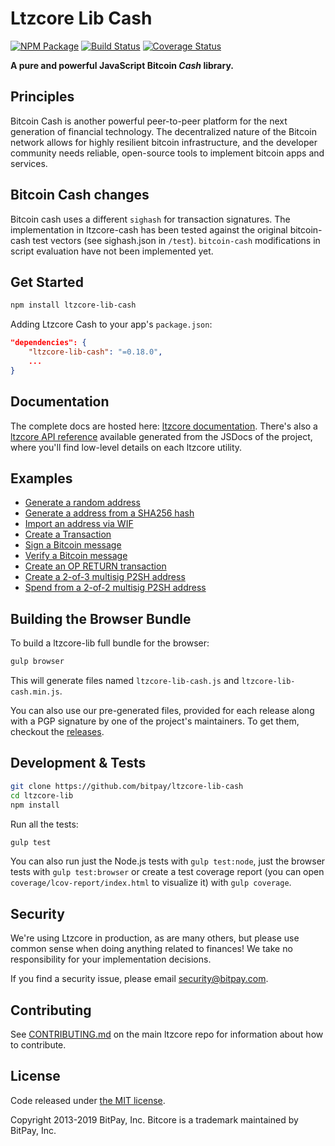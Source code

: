 # Ltzcore Lib Cash

[![NPM Package](https://img.shields.io/npm/v/ltzcore-lib-cash.svg?style=flat-square)](https://www.npmjs.org/package/ltzcore-lib-cash)
[![Build Status](https://img.shields.io/travis/bitpay/ltzcore-lib-cash.svg?branch=master&style=flat-square)](https://travis-ci.org/bitpay/ltzcore-lib-cash)
[![Coverage Status](https://coveralls.io/repos/github/bitpay/ltzcore-lib-cash/badge.svg)](https://coveralls.io/github/bitpay/ltzcore-lib-cash)

**A pure and powerful JavaScript Bitcoin *Cash* library.**

## Principles

Bitcoin Cash is another powerful peer-to-peer platform for the next generation of financial technology. The decentralized nature of the Bitcoin network allows for highly resilient bitcoin infrastructure, and the developer community needs reliable, open-source tools to implement bitcoin apps and services.

## Bitcoin Cash changes

Bitcoin cash uses a different `sighash` for transaction signatures. The implementation in ltzcore-cash has been tested against the original bitcoin-cash test vectors (see sighash.json in `/test`). `bitcoin-cash` modifications in script evaluation have not been implemented yet.

## Get Started

```sh
npm install ltzcore-lib-cash
```

Adding Ltzcore Cash to your app's `package.json`:

```json
"dependencies": {
    "ltzcore-lib-cash": "=0.18.0",
    ...
}
```

## Documentation

The complete docs are hosted here: [ltzcore documentation](https://github.com/bitpay/ltzcore). There's also a [ltzcore API reference](https://github.com/bitpay/ltzcore/blob/master/packages/ltzcore-node/docs/api-documentation.md) available generated from the JSDocs of the project, where you'll find low-level details on each ltzcore utility.

## Examples

- [Generate a random address](docs/examples.md#generate-a-random-address)
- [Generate a address from a SHA256 hash](docs/examples.md#generate-a-address-from-a-sha256-hash)
- [Import an address via WIF](docs/examples.md#import-an-address-via-wif)
- [Create a Transaction](docs/examples.md#create-a-transaction)
- [Sign a Bitcoin message](docs/examples.md#sign-a-bitcoin-message)
- [Verify a Bitcoin message](docs/examples.md#verify-a-bitcoin-message)
- [Create an OP RETURN transaction](docs/examples.md#create-an-op-return-transaction)
- [Create a 2-of-3 multisig P2SH address](docs/examples.md#create-a-2-of-3-multisig-p2sh-address)
- [Spend from a 2-of-2 multisig P2SH address](docs/examples.md#spend-from-a-2-of-2-multisig-p2sh-address)

## Building the Browser Bundle

To build a ltzcore-lib full bundle for the browser:

```sh
gulp browser
```

This will generate files named `ltzcore-lib-cash.js` and `ltzcore-lib-cash.min.js`.

You can also use our pre-generated files, provided for each release along with a PGP signature by one of the project's maintainers. To get them, checkout the [releases](https://github.com/bitpay/ltzcore/blob/master/packages/ltzcore-lib-cash/CHANGELOG.md).

## Development & Tests

```sh
git clone https://github.com/bitpay/ltzcore-lib-cash
cd ltzcore-lib
npm install
```

Run all the tests:

```sh
gulp test
```

You can also run just the Node.js tests with `gulp test:node`, just the browser tests with `gulp test:browser`
or create a test coverage report (you can open `coverage/lcov-report/index.html` to visualize it) with `gulp coverage`.

## Security

We're using Ltzcore in production, as are many others, but please use common sense when doing anything related to finances! We take no responsibility for your implementation decisions.

If you find a security issue, please email security@bitpay.com.

## Contributing

See [CONTRIBUTING.md](https://github.com/bitpay/ltzcore/blob/master/Contributing.md) on the main ltzcore repo for information about how to contribute.

## License

Code released under [the MIT license](https://github.com/bitpay/ltzcore/blob/master/LICENSE).

Copyright 2013-2019 BitPay, Inc. Bitcore is a trademark maintained by BitPay, Inc.
